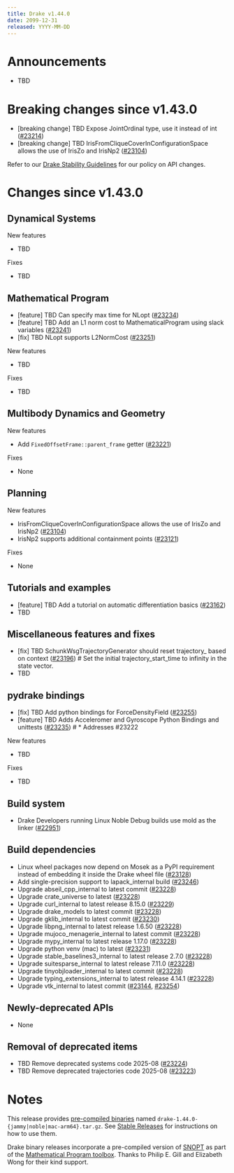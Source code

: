 ```yaml
---
title: Drake v1.44.0
date: 2099-12-31
released: YYYY-MM-DD
---
```


# Announcements

* TBD

# Breaking changes since v1.43.0

* [breaking change] TBD Expose JointOrdinal type, use it instead of int ([#23214][_#23214])
* [breaking change] TBD IrisFromCliqueCoverInConfigurationSpace allows the use of IrisZo and IrisNp2 ([#23104][_#23104])

Refer to our [Drake Stability Guidelines](/stable.html) for our policy
on API changes.

# Changes since v1.43.0

## Dynamical Systems

<!-- <relnotes for systems go here> -->

New features

* TBD

Fixes

* TBD

## Mathematical Program

<!-- <relnotes for solvers go here> -->

* [feature] TBD Can specify max time for NLopt ([#23234][_#23234])
* [feature] TBD Add an L1 norm cost to MathematicalProgram using slack variables ([#23241][_#23241])
* [fix] TBD NLopt supports L2NormCost ([#23251][_#23251])

New features

* TBD

Fixes

* TBD

## Multibody Dynamics and Geometry

<!-- <relnotes for geometry,multibody go here> -->

New features

* Add `FixedOffsetFrame::parent_frame` getter ([#23221][_#23221])

Fixes

* None

## Planning

<!-- <relnotes for planning go here> -->

New features

* IrisFromCliqueCoverInConfigurationSpace allows the use of IrisZo and IrisNp2 ([#23104][_#23104])
* IrisNp2 supports additional containment points ([#23121][_#23121])

Fixes

* None

## Tutorials and examples

<!-- <relnotes for examples,tutorials go here> -->

* [feature] TBD Add a tutorial on automatic differentiation basics ([#23162][_#23162])
* TBD

## Miscellaneous features and fixes

<!-- <relnotes for common,math,lcm,lcmtypes,manipulation,perception,visualization go here> -->

* [fix] TBD SchunkWsgTrajectoryGenerator should reset trajectory_ based on context ([#23196][_#23196])  # Set the initial trajectory_start_time to infinity in the state vector.
* TBD

## pydrake bindings

<!-- <relnotes for bindings go here> -->

* [fix] TBD Add python bindings for ForceDensityField ([#23255][_#23255])
* [feature] TBD Adds Acceleromer and Gyroscope Python Bindings and unittests ([#23235][_#23235])  # * Addresses #23222

New features

* TBD

Fixes

* TBD

## Build system

<!-- <relnotes for cmake,doc,setup,third_party,tools go here> -->

* Drake Developers running Linux Noble Debug builds use mold as the linker ([#22951][_#22951])

## Build dependencies

<!-- <relnotes for workspace go here> -->

* Linux wheel packages now depend on Mosek as a PyPI requirement instead of embedding it inside the Drake wheel file ([#23128][_#23128])
* Add single-precision support to lapack_internal build ([#23246][_#23246])
* Upgrade abseil_cpp_internal to latest commit ([#23228][_#23228])
* Upgrade crate_universe to latest ([#23228][_#23228])
* Upgrade curl_internal to latest release 8.15.0 ([#23229][_#23229])
* Upgrade drake_models to latest commit ([#23228][_#23228])
* Upgrade gklib_internal to latest commit ([#23230][_#23230])
* Upgrade libpng_internal to latest release 1.6.50 ([#23228][_#23228])
* Upgrade mujoco_menagerie_internal to latest commit ([#23228][_#23228])
* Upgrade mypy_internal to latest release 1.17.0 ([#23228][_#23228])
* Upgrade python venv (mac) to latest ([#23231][_#23231])
* Upgrade stable_baselines3_internal to latest release 2.7.0 ([#23228][_#23228])
* Upgrade suitesparse_internal to latest release 7.11.0 ([#23228][_#23228])
* Upgrade tinyobjloader_internal to latest commit ([#23228][_#23228])
* Upgrade typing_extensions_internal to latest release 4.14.1 ([#23228][_#23228])
* Upgrade vtk_internal to latest commit ([#23144][_#23144], [#23254][_#23254])

## Newly-deprecated APIs

* None

## Removal of deprecated items

* TBD Remove deprecated systems code 2025-08 ([#23224][_#23224])
* TBD Remove deprecated trajectories code 2025-08 ([#23223][_#23223])

# Notes


This release provides [pre-compiled binaries](https://github.com/RobotLocomotion/drake/releases/tag/v1.44.0) named
``drake-1.44.0-{jammy|noble|mac-arm64}.tar.gz``. See [Stable Releases](/from_binary.html#stable-releases) for instructions on how to use them.

Drake binary releases incorporate a pre-compiled version of [SNOPT](https://ccom.ucsd.edu/~optimizers/solvers/snopt/) as part of the
[Mathematical Program toolbox](https://drake.mit.edu/doxygen_cxx/group__solvers.html). Thanks to
Philip E. Gill and Elizabeth Wong for their kind support.

<!-- <begin issue links> -->
[_#22951]: https://github.com/RobotLocomotion/drake/pull/22951
[_#23104]: https://github.com/RobotLocomotion/drake/pull/23104
[_#23121]: https://github.com/RobotLocomotion/drake/pull/23121
[_#23128]: https://github.com/RobotLocomotion/drake/pull/23128
[_#23144]: https://github.com/RobotLocomotion/drake/pull/23144
[_#23162]: https://github.com/RobotLocomotion/drake/pull/23162
[_#23196]: https://github.com/RobotLocomotion/drake/pull/23196
[_#23214]: https://github.com/RobotLocomotion/drake/pull/23214
[_#23221]: https://github.com/RobotLocomotion/drake/pull/23221
[_#23223]: https://github.com/RobotLocomotion/drake/pull/23223
[_#23224]: https://github.com/RobotLocomotion/drake/pull/23224
[_#23228]: https://github.com/RobotLocomotion/drake/pull/23228
[_#23229]: https://github.com/RobotLocomotion/drake/pull/23229
[_#23230]: https://github.com/RobotLocomotion/drake/pull/23230
[_#23231]: https://github.com/RobotLocomotion/drake/pull/23231
[_#23234]: https://github.com/RobotLocomotion/drake/pull/23234
[_#23235]: https://github.com/RobotLocomotion/drake/pull/23235
[_#23241]: https://github.com/RobotLocomotion/drake/pull/23241
[_#23246]: https://github.com/RobotLocomotion/drake/pull/23246
[_#23251]: https://github.com/RobotLocomotion/drake/pull/23251
[_#23254]: https://github.com/RobotLocomotion/drake/pull/23254
[_#23255]: https://github.com/RobotLocomotion/drake/pull/23255
<!-- <end issue links> -->

<!--
  Current oldest_commit 2a041e59c6bf946cbf5516bb891bbbd7add8c853 (exclusive).
  Current newest_commit 0ae3b99ed0b87602cdc29c47595c569b6de65680 (inclusive).
-->
